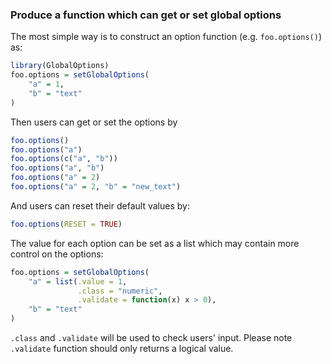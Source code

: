 ### Produce a function which can get or set global options

The most simple way is to construct an option function (e.g. `foo.options()`) as:

```r
library(GlobalOptions)
foo.options = setGlobalOptions(
    "a" = 1,
    "b" = "text"
)
```

Then users can get or set the options by 

```r
foo.options()
foo.options("a")
foo.options(c("a", "b"))
foo.options("a", "b")
foo.options("a" = 2)
foo.options("a" = 2, "b" = "new_text")
```

And users can reset their default values by:

```r
foo.options(RESET = TRUE)
```

The value for each option can be set as a list which may contain more control on the options:

```r
foo.options = setGlobalOptions(
    "a" = list(.value = 1,
               .class = "numeric",
               .validate = function(x) x > 0),
    "b" = "text"
)
```

`.class` and `.validate` will be used to check users' input. Please note `.validate` function should only returns a logical value.

